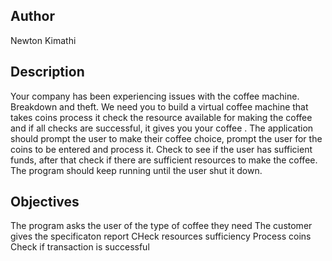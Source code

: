 ## Author
Newton Kimathi

## Description
Your company has been experiencing issues with the coffee machine. Breakdown and theft. We need you to build a virtual coffee machine that takes coins process it check the resource available for making the coffee and if all checks are successful, it gives you your coffee . The application should prompt the user to make their coffee choice, prompt the user for the coins to be entered and process it. Check to see if the user has sufficient funds, after that check if there are sufficient resources to make the coffee. The program should keep running until the user shut it down.

## Objectives
The program asks the user of the type of coffee they need
The customer gives the specificaton report
CHeck resources sufficiency
Process coins
Check if transaction is successful